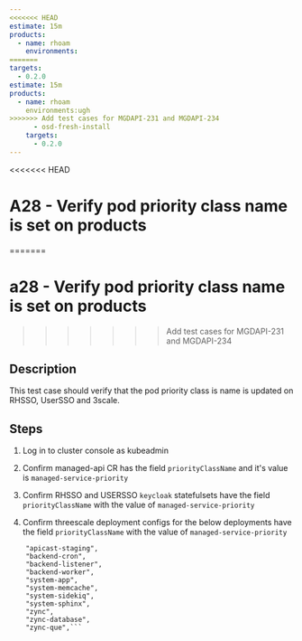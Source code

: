 ```yaml
---
<<<<<<< HEAD
estimate: 15m
products:
  - name: rhoam
    environments:
=======
targets:
  - 0.2.0
estimate: 15m
products:
  - name: rhoam
    environments:ugh
>>>>>>> Add test cases for MGDAPI-231 and MGDAPI-234
      - osd-fresh-install
    targets:
      - 0.2.0
---
```


<<<<<<< HEAD
# A28 - Verify pod priority class name is set on products
=======
# a28 - Verify pod priority class name is set on products
>>>>>>> Add test cases for MGDAPI-231 and MGDAPI-234

## Description

This test case should verify that the pod priority class is name is updated on RHSSO, UserSSO and 3scale.

## Steps

1. Log in to cluster console as kubeadmin

2. Confirm managed-api CR has the field `priorityClassName` and it's value is `managed-service-priority`

3. Confirm RHSSO and USERSSO `keycloak` statefulsets have the field `priorityClassName` with the value of `managed-service-priority`

4. Confirm threescale deployment configs for the below deployments have the field `priorityClassName` with the value of `managed-service-priority`

````"apicast-production",
   	"apicast-staging",
   	"backend-cron",
   	"backend-listener",
   	"backend-worker",
   	"system-app",
   	"system-memcache",
   	"system-sidekiq",
   	"system-sphinx",
   	"zync",
   	"zync-database",
   	"zync-que",```
````
